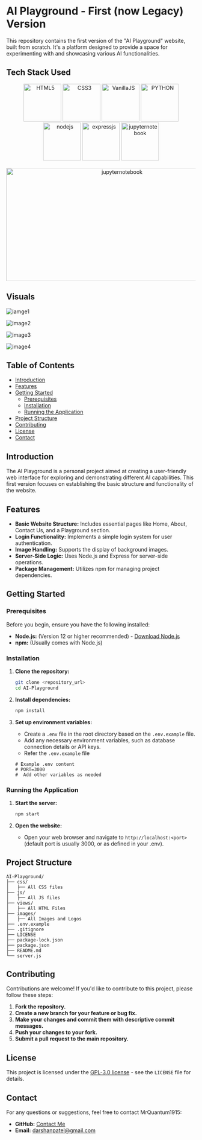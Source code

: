 # AI Playground - First (now Legacy) Version

This repository contains the first version of the "AI Playground" website, built from scratch. It's a platform designed to provide a space for experimenting with and showcasing various AI functionalities.

## Tech Stack Used

<p align="center">
    
<img src="https://github.com/user-attachments/assets/ea17c697-fd2c-42ab-b72e-b2dd8a1dc9c3" alt="HTML5" width="100" height="100"/>

<img src="https://github.com/user-attachments/assets/9a9c9119-a389-4a29-97a9-7738f3255807" alt="CSS3" width="100" height="100"/>
    
<img src="https://github.com/user-attachments/assets/ec9111be-10d8-45cc-9631-a0c3a5ab227b" alt="VanillaJS" width="100" height="100"/>
    
<img src="https://github.com/user-attachments/assets/9617a38c-60e6-4173-a862-4aa2cf5efce1" alt="PYTHON" width="100" height="100"/>
    
<img src="https://github.com/user-attachments/assets/314b0f9d-9dca-40bf-82ac-86dd67133836" alt="nodejs" width="100" height="100"/>
    
<img src="https://github.com/user-attachments/assets/63d5e289-f6de-43e9-a429-469a122e9a92" alt="expressjs" width="100" height="100"/>
    
<img src="https://github.com/user-attachments/assets/e1af3e33-fcaf-4d4f-b72f-f6133faf8647" alt="jupyternotebook" width="100" height="100"/>

<br>
<br>

<img src="https://github.com/user-attachments/assets/5fca0a7d-372e-4f98-bdc4-b2463e1363cc" alt="jupyternotebook" width="600" height="300"/>



</p>


## Visuals

![iamge1](https://github.com/user-attachments/assets/80fe3a12-8ad2-40d1-8ba2-fa67113e1ad3)


![image2](https://github.com/user-attachments/assets/d28383f7-3e6b-48e8-a4ad-e01e56c641f2)


![image3](https://github.com/user-attachments/assets/428e35d1-f2e8-40ce-a79a-cf51bb48be54)


![image4](https://github.com/user-attachments/assets/9653b775-91f0-4f31-aea1-ea0acc0f9475)


## Table of Contents

-   [Introduction](#introduction)
-   [Features](#features)
-   [Getting Started](#getting-started)
    -   [Prerequisites](#prerequisites)
    -   [Installation](#installation)
    -   [Running the Application](#running-the-application)
-   [Project Structure](#project-structure)
-   [Contributing](#contributing)
-   [License](#license)
-   [Contact](#contact)

## Introduction

The AI Playground is a personal project aimed at creating a user-friendly web interface for exploring and demonstrating different AI capabilities. This first version focuses on establishing the basic structure and functionality of the website.

## Features

-   **Basic Website Structure:** Includes essential pages like Home, About, Contact Us, and a Playground section.
-   **Login Functionality:** Implements a simple login system for user authentication.
-   **Image Handling:** Supports the display of background images.
-   **Server-Side Logic:** Uses Node.js and Express for server-side operations.
-   **Package Management:** Utilizes npm for managing project dependencies.

## Getting Started

### Prerequisites

Before you begin, ensure you have the following installed:

-   **Node.js:** (Version 12 or higher recommended) - [Download Node.js](https://nodejs.org/)
-   **npm:** (Usually comes with Node.js)

### Installation

1.  **Clone the repository:**

    ```bash
    git clone <repository_url>
    cd AI-Playground
    ```

2.  **Install dependencies:**

    ```bash
    npm install
    ```

3.  **Set up environment variables:**

    -   Create a `.env` file in the root directory based on the `.env.example` file.
    -   Add any necessary environment variables, such as database connection details or API keys.
    -   Refer the `.env.example` file

    ```
    # Example .env content
    # PORT=3000
    #  Add other variables as needed
    ```

### Running the Application

1.  **Start the server:**

    ```bash
    npm start
    ```

2.  **Open the website:**

    -   Open your web browser and navigate to `http://localhost:<port>` (default port is usually 3000, or as defined in your .env).

## Project Structure
```
AI-Playground/
├── css/
│   ├── All CSS files
├── js/
│   ├── All JS files
├── views/
│   ├── All HTML Files
├── images/
│   ├── All Images and Logos
├── .env.example
├── .gitignore
├── LICENSE
├── package-lock.json
├── package.json
├── README.md
└── server.js
```
## Contributing

Contributions are welcome! If you'd like to contribute to this project, please follow these steps:

1.  **Fork the repository.**
2.  **Create a new branch for your feature or bug fix.**
3.  **Make your changes and commit them with descriptive commit messages.**
4.  **Push your changes to your fork.**
5.  **Submit a pull request to the main repository.**

## License

This project is licensed under the [GPL-3.0 license](LICENSE) - see the `LICENSE` file for details.

## Contact

For any questions or suggestions, feel free to contact MrQuantum1915:

-   **GitHub:** [Contact Me](https://github.com/MrQuantum1915)
-   **Email:** darshanpatel@gmail.com
